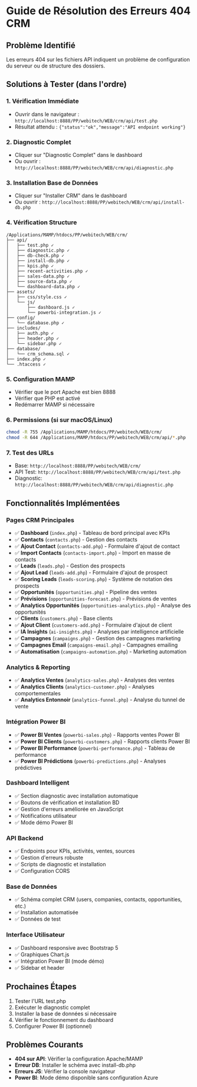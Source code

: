 # Guide de Résolution des Erreurs 404 CRM

## Problème Identifié
Les erreurs 404 sur les fichiers API indiquent un problème de configuration du serveur ou de structure des dossiers.

## Solutions à Tester (dans l'ordre)

### 1. Vérification Immédiate
- Ouvrir dans le navigateur : `http://localhost:8888/PP/webitech/WEB/crm/api/test.php`
- Résultat attendu : `{"status":"ok","message":"API endpoint working"}`

### 2. Diagnostic Complet
- Cliquer sur "Diagnostic Complet" dans le dashboard
- Ou ouvrir : `http://localhost:8888/PP/webitech/WEB/crm/api/diagnostic.php`

### 3. Installation Base de Données
- Cliquer sur "Installer CRM" dans le dashboard
- Ou ouvrir : `http://localhost:8888/PP/webitech/WEB/crm/api/install-db.php`

### 4. Vérification Structure
```
/Applications/MAMP/htdocs/PP/webitech/WEB/crm/
├── api/
│   ├── test.php ✓
│   ├── diagnostic.php ✓
│   ├── db-check.php ✓
│   ├── install-db.php ✓
│   ├── kpis.php ✓
│   ├── recent-activities.php ✓
│   ├── sales-data.php ✓
│   ├── source-data.php ✓
│   └── dashboard-data.php ✓
├── assets/
│   ├── css/style.css ✓
│   └── js/
│       ├── dashboard.js ✓
│       └── powerbi-integration.js ✓
├── config/
│   └── database.php ✓
├── includes/
│   ├── auth.php ✓
│   ├── header.php ✓
│   └── sidebar.php ✓
├── database/
│   └── crm_schema.sql ✓
├── index.php ✓
└── .htaccess ✓
```

### 5. Configuration MAMP
- Vérifier que le port Apache est bien 8888
- Vérifier que PHP est activé
- Redémarrer MAMP si nécessaire

### 6. Permissions (si sur macOS/Linux)
```bash
chmod -R 755 /Applications/MAMP/htdocs/PP/webitech/WEB/crm/
chmod -R 644 /Applications/MAMP/htdocs/PP/webitech/WEB/crm/api/*.php
```

### 7. Test des URLs
- Base: `http://localhost:8888/PP/webitech/WEB/crm/`
- API Test: `http://localhost:8888/PP/webitech/WEB/crm/api/test.php`
- Diagnostic: `http://localhost:8888/PP/webitech/WEB/crm/api/diagnostic.php`

## Fonctionnalités Implémentées

### Pages CRM Principales
- ✅ **Dashboard** (`index.php`) - Tableau de bord principal avec KPIs
- ✅ **Contacts** (`contacts.php`) - Gestion des contacts
- ✅ **Ajout Contact** (`contacts-add.php`) - Formulaire d'ajout de contact
- ✅ **Import Contacts** (`contacts-import.php`) - Import en masse de contacts
- ✅ **Leads** (`leads.php`) - Gestion des prospects
- ✅ **Ajout Lead** (`leads-add.php`) - Formulaire d'ajout de prospect
- ✅ **Scoring Leads** (`leads-scoring.php`) - Système de notation des prospects
- ✅ **Opportunités** (`opportunities.php`) - Pipeline des ventes
- ✅ **Prévisions** (`opportunities-forecast.php`) - Prévisions de ventes
- ✅ **Analytics Opportunités** (`opportunities-analytics.php`) - Analyse des opportunités
- ✅ **Clients** (`customers.php`) - Base clients
- ✅ **Ajout Client** (`customers-add.php`) - Formulaire d'ajout de client
- ✅ **IA Insights** (`ai-insights.php`) - Analyses par intelligence artificielle
- ✅ **Campagnes** (`campaigns.php`) - Gestion des campagnes marketing
- ✅ **Campagnes Email** (`campaigns-email.php`) - Campagnes emailing
- ✅ **Automatisation** (`campaigns-automation.php`) - Marketing automation

### Analytics & Reporting
- ✅ **Analytics Ventes** (`analytics-sales.php`) - Analyses des ventes
- ✅ **Analytics Clients** (`analytics-customer.php`) - Analyses comportementales
- ✅ **Analytics Entonnoir** (`analytics-funnel.php`) - Analyse du tunnel de vente

### Intégration Power BI
- ✅ **Power BI Ventes** (`powerbi-sales.php`) - Rapports ventes Power BI
- ✅ **Power BI Clients** (`powerbi-customers.php`) - Rapports clients Power BI
- ✅ **Power BI Performance** (`powerbi-performance.php`) - Tableau de performance
- ✅ **Power BI Prédictions** (`powerbi-predictions.php`) - Analyses prédictives

### Dashboard Intelligent
- ✅ Section diagnostic avec installation automatique
- ✅ Boutons de vérification et installation BD
- ✅ Gestion d'erreurs améliorée en JavaScript
- ✅ Notifications utilisateur
- ✅ Mode démo Power BI

### API Backend
- ✅ Endpoints pour KPIs, activités, ventes, sources
- ✅ Gestion d'erreurs robuste
- ✅ Scripts de diagnostic et installation
- ✅ Configuration CORS

### Base de Données
- ✅ Schéma complet CRM (users, companies, contacts, opportunities, etc.)
- ✅ Installation automatisée
- ✅ Données de test

### Interface Utilisateur
- ✅ Dashboard responsive avec Bootstrap 5
- ✅ Graphiques Chart.js
- ✅ Intégration Power BI (mode démo)
- ✅ Sidebar et header

## Prochaines Étapes
1. Tester l'URL test.php
2. Exécuter le diagnostic complet
3. Installer la base de données si nécessaire
4. Vérifier le fonctionnement du dashboard
5. Configurer Power BI (optionnel)

## Problèmes Courants
- **404 sur API**: Vérifier la configuration Apache/MAMP
- **Erreur DB**: Installer le schéma avec install-db.php
- **Erreurs JS**: Vérifier la console navigateur
- **Power BI**: Mode démo disponible sans configuration Azure
